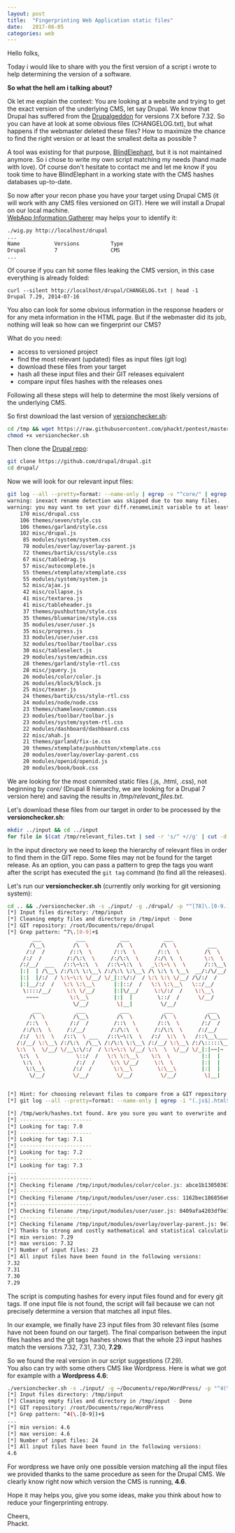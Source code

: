 ```yaml
---
layout: post
title:  "Fingerprinting Web Application static files"
date:   2017-06-05
categories: web
---
```

Hello folks,  
  
Today i would like to share with you the first version of a script i wrote to help determining the version of a software.  
  
**So what the hell am i talking about?**  
  
Ok let me explain the context: You are looking at a website and trying to get the exact version of the underlying CMS, let say Drupal. We know that Drupal has suffered from the [Drupalgeddon](https://www.drupal.org/project/drupalgeddon) for versions 7.X before 7.32. So you can have at look at some obvious files (CHANGELOG.txt), but what happens if the webmaster deleted these files? How to maximize the chance to find the right version or at least the smallest delta as possible ?  
  
A tool was existing for that purpose, [BlindElephant](https://github.com/lokifer/BlindElephant), but it is not maintained anymore. So i chose to write my own script matching my needs (hand made with love). Of course don't hesitate to contact me and let me know if you took time to have BlindElephant in a working state with the CMS hashes databases up-to-date.  
  
So now after your recon phase you have your target using Drupal CMS (it will work with any CMS files versioned on GIT). Here we will install a Drupal on our local machine.  
[WebApp Information Gatherer](https://github.com/jekyc/wig) may helps your to identify it:  
```bash
./wig.py http://localhost/drupal
...
Name           Versions          Type               
Drupal         7                 CMS   
...
```
  
Of course if you can hit some files leaking the CMS version, in this case everything is already folded:  
```
curl --silent http://localhost/drupal/CHANGELOG.txt | head -1
Drupal 7.29, 2014-07-16
```
  
You also can look for some obvious information in the response headers or for any meta information in the HTML page. But if the webmaster did its job, nothing will leak so how can we fingerprint our CMS?  
  
What do you need:  
 - access to versioned project
 - find the most relevant (updated) files as input files (git log)
 - download these files from your target
 - hash all these input files and their GIT releases equivalent
 - compare input files hashes with the releases ones
  
Following all these steps will help to determine the most likely versions of the underlying CMS.  
  
So first download the last version of [versionchecker.sh](https://raw.githubusercontent.com/phackt/pentest/master/fingerprint/versionchecker.sh):  
```bash
cd /tmp && wget https://raw.githubusercontent.com/phackt/pentest/master/fingerprint/versionchecker.sh
chmod +x versionchecker.sh
```
  
Then clone the [Drupal repo](https://github.com/drupal/drupal):
```bash
git clone https://github.com/drupal/drupal.git
cd drupal/
```
  
Now we will look for our relevant input files:  
```bash
git log --all --pretty=format: --name-only | egrep -v "^core/" | egrep -i "(.js$|.html$|.css$)" | sort | uniq -c | sort -rg | head -30 | tee /tmp/relevant_files.txt
warning: inexact rename detection was skipped due to too many files.
warning: you may want to set your diff.renameLimit variable to at least 4708 and retry the command.
    170 misc/drupal.css
    106 themes/seven/style.css
    106 themes/garland/style.css
    102 misc/drupal.js
     85 modules/system/system.css
     78 modules/overlay/overlay-parent.js
     72 themes/bartik/css/style.css
     67 misc/tabledrag.js
     57 misc/autocomplete.js
     55 themes/xtemplate/xtemplate.css
     55 modules/system/system.js
     52 misc/ajax.js
     42 misc/collapse.js
     41 misc/textarea.js
     41 misc/tableheader.js
     37 themes/pushbutton/style.css
     35 themes/bluemarine/style.css
     35 modules/user/user.js
     35 misc/progress.js
     33 modules/user/user.css
     32 modules/toolbar/toolbar.css
     30 misc/tableselect.js
     29 modules/system/admin.css
     28 themes/garland/style-rtl.css
     28 misc/jquery.js
     26 modules/color/color.js
     26 modules/block/block.js
     25 misc/teaser.js
     24 themes/bartik/css/style-rtl.css
     24 modules/node/node.css
     23 themes/chameleon/common.css
     23 modules/toolbar/toolbar.js
     23 modules/system/system-rtl.css
     22 modules/dashboard/dashboard.css
     22 misc/ahah.js
     21 themes/garland/fix-ie.css
     20 themes/xtemplate/pushbutton/xtemplate.css
     20 modules/overlay/overlay-parent.css
     20 modules/openid/openid.js
     20 modules/book/book.css
```
  
We are looking for the most commited static files (.js, .html, .css), not beginning by *core/* (Drupal 8 hierarchy, we are looking for a Drupal 7 version here) and saving the results in */tmp/relevant_files.txt*.  
  
Let's download these files from our target in order to be processed by the **versionchecker.sh**:  
```bash
mkdir ../input && cd ../input
for file in $(cat /tmp/relevant_files.txt | sed -r 's/^ +//g' | cut -d' ' -f2);do mkdir -p $(dirname $file) 2>/dev/null;wget -O $file "http://localhost/drupal/$file";done
```
  
In the input directory we need to keep the hierarchy of relevant files in order to find them in the GIT repo. Some files may not be found for the target release. As an option, you can pass a pattern to grep the tags you want after the script has executed the ```git tag``` command (to find all the releases).  
  
Let's run our **versionchecker.sh** (currently only working for git versioning system):  
```bash
cd .. && ./versionchecker.sh -s ./input/ -g ./drupal/ -p "^[78]\.[0-9.]+$"
[*] Input files directory: /tmp/input
[*] Cleaning empty files and directory in /tmp/input - Done
[*] GIT repository: /root/Documents/repo/drupal
[*] Grep pattern: ^7\.[0-9]+$
        ___           ___           ___           ___                       ___           ___       
       /\__\         /\  \         /\  \         /\  \          ___        /\  \         /\__\      
      /:/  /        /::\  \       /::\  \       /::\  \        /\  \      /::\  \       /::|  |     
     /:/  /        /:/\:\  \     /:/\:\  \     /:/\ \  \       \:\  \    /:/\:\  \     /:|:|  |     
    /:/__/  ___   /::\~\:\  \   /::\~\:\  \   _\:\~\ \  \      /::\__\  /:/  \:\  \   /:/|:|  |__   
    |:|  | /\__\ /:/\:\ \:\__\ /:/\:\ \:\__\ /\ \:\ \ \__\  __/:/\/__/ /:/__/ \:\__\ /:/ |:| /\__\  
    |:|  |/:/  / \:\~\:\ \/__/ \/_|::\/:/  / \:\ \:\ \/__/ /\/:/  /    \:\  \ /:/  / \/__|:|/:/  /  
    |:|__/:/  /   \:\ \:\__\      |:|::/  /   \:\ \:\__\   \::/__/      \:\  /:/  /      |:/:/  /   
     \::::/__/     \:\ \/__/      |:|\/__/     \:\/:/  /    \:\__\       \:\/:/  /       |::/  /    
      ~~~~          \:\__\        |:|  |        \::/  /      \/__/        \::/  /        /:/  /     
                     \/__/         \|__|         \/__/                     \/__/         \/__/      
        ___           ___           ___           ___           ___           ___           ___     
       /\  \         /\__\         /\  \         /\  \         /\__\         /\  \         /\  \    
      /::\  \       /:/  /        /::\  \       /::\  \       /:/  /        /::\  \       /::\  \   
     /:/\:\  \     /:/__/        /:/\:\  \     /:/\:\  \     /:/__/        /:/\:\  \     /:/\:\  \  
    /:/  \:\  \   /::\  \ ___   /::\~\:\  \   /:/  \:\  \   /::\__\____   /::\~\:\  \   /::\~\:\  \ 
   /:/__/ \:\__\ /:/\:\  /\__\ /:/\:\ \:\__\ /:/__/ \:\__\ /:/\:::::\__\ /:/\:\ \:\__\ /:/\:\ \:\__\
   \:\  \  \/__/ \/__\:\/:/  / \:\~\:\ \/__/ \:\  \  \/__/ \/_|:|~~|~    \:\~\:\ \/__/ \/_|::\/:/  /
    \:\  \            \::/  /   \:\ \:\__\    \:\  \          |:|  |      \:\ \:\__\      |:|::/  / 
     \:\  \           /:/  /     \:\ \/__/     \:\  \         |:|  |       \:\ \/__/      |:|\/__/  
      \:\__\         /:/  /       \:\__\        \:\__\        |:|  |        \:\__\        |:|  |    
       \/__/         \/__/         \/__/         \/__/         \|__|         \/__/         \|__|    


[*] Hint: for choosing relevant files to compare from a GIT repository:
[*] git log --all --pretty=format: --name-only | egrep -i "(.js$|.html$|.css$)" | sort | uniq -c | sort -rg | head -20

[*] /tmp/work/hashes.txt found. Are you sure you want to overwrite and compute hashes [Y/n]: 
[*] -----------------------
[*] Looking for tag: 7.0
[*] -----------------------
[*] Looking for tag: 7.1
[*] -----------------------
[*] Looking for tag: 7.2
[*] -----------------------
[*] Looking for tag: 7.3
...
[*] -----------------------
[*] Checking filename /tmp/input/modules/color/color.js: abce1b13050367ea1c8806888c29b383
[*] -----------------------
[*] Checking filename /tmp/input/modules/user/user.css: 1162bec186856e63a6ca207b04282816
[*] -----------------------
[*] Checking filename /tmp/input/modules/user/user.js: 0409afa4203df9e19e5754663bf27ba8
[*] -----------------------
[*] Checking filename /tmp/input/modules/overlay/overlay-parent.js: 9e7f29219143a79e528a59f1e5e2ab6e
[*] Thanks to strong and costly mathematical and statistical calculation:
[*] min version: 7.29
[*] max version: 7.32
[*] Number of input files: 23
[*] All input files have been found in the following versions: 
7.32
7.31
7.30
7.29
```
  
The script is computing hashes for every input files found and for every git tags. If one input file is not found, the script will fail because we can not precisely determine a version that matches all input files.  
  
In our example, we finally have 23 input files from 30 relevant files (some have not been found on our target). The final comparison between the input files hashes and the git tags hashes shows that the whole 23 input hashes match the versions 7.32, 7.31, 7.30, **7.29**.  
  
So we found the real version in our script suggestions (7.29).  
You also can try with some others CMS like Wordpress. Here is what we got for example with a **Wordpress 4.6**:  
```bash
./versionchecker.sh -s ./input/ -g ~/Documents/repo/WordPress/ -p "^4(\.[0-9])+$"
[*] Input files directory: /tmp/input
[*] Cleaning empty files and directory in /tmp/input - Done
[*] GIT repository: /root/Documents/repo/WordPress
[*] Grep pattern: ^4(\.[0-9])+$
...
[*] min version: 4.6
[*] max version: 4.6
[*] Number of input files: 24
[*] All input files have been found in the following versions: 
4.6
```
  
For wordpress we have only one possible version matching all the input files we provided thanks to the same procedure as seen for the Drupal CMS. We clearly know right now which version the CMS is running, **4.6**.  
  
Hope it may helps you, give you some ideas, make you think about how to reduce your fingerprinting entropy.  
  
Cheers,  
Phackt.
